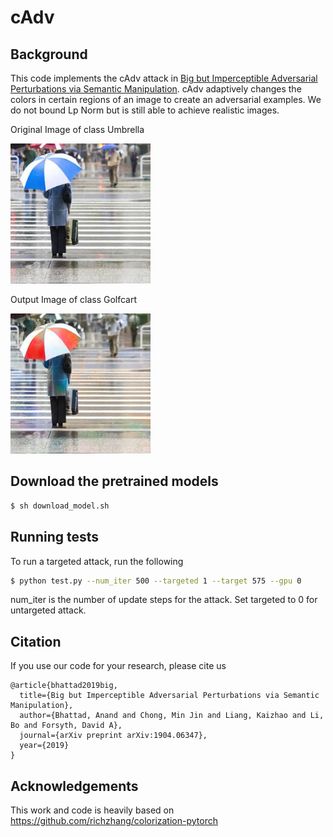 # cAdv

## Background
This code implements the cAdv attack in [Big but Imperceptible Adversarial Perturbations via Semantic Manipulation](https://arxiv.org/abs/1904.06347). cAdv adaptively changes the colors in certain regions of an image to create an adversarial examples. We do not bound Lp Norm but is still able to achieve realistic images.

Original Image of class Umbrella

<img src="test_images/n04507155_191.JPEG" width="224" height="224">

Output Image of class Golfcart

<img src="results/n04507155_191.png">


## Download the pretrained models
```bash
$ sh download_model.sh
```

## Running tests
To run a targeted attack, run the following
```bash
$ python test.py --num_iter 500 --targeted 1 --target 575 --gpu 0
```
num_iter is the number of update steps for the attack. Set targeted to 0 for untargeted attack.

## Citation
If you use our code for your research, please cite us 
```
@article{bhattad2019big,
  title={Big but Imperceptible Adversarial Perturbations via Semantic Manipulation},
  author={Bhattad, Anand and Chong, Min Jin and Liang, Kaizhao and Li, Bo and Forsyth, David A},
  journal={arXiv preprint arXiv:1904.06347},
  year={2019}
}
```

## Acknowledgements
This work and code is heavily based on <https://github.com/richzhang/colorization-pytorch>


